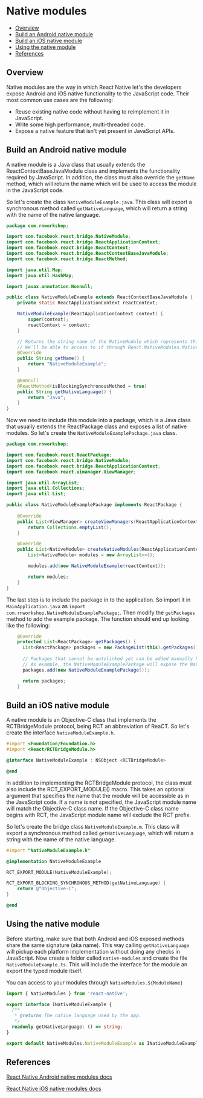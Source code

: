 # Native modules

- [Overview](#overview)
- [Build an Android native module](#build-an-android-native-module)
- [Build an iOS native module](#build-an-ios-native-module)
- [Using the native module](#using-the-native-module)
- [References](#references)

## Overview
Native modules are the way in which React Native let's the developers expose Android and iOS native functionality to the JavaScript code. 
Their most common use cases are the following:
- Reuse existing native code without having to reimplement it in JavaScript.
- Write some high performance, multi-threaded code.
- Expose a native feature that isn't yet present in JavaScript APIs.

## Build an Android native module
A native module is a Java class that usually extends the ReactContextBaseJavaModule class and implements the functionality required by JavaScript. In addition, the class must also override the `getName` method, which will return the name which will be used to access the module in the JavaScript code.

So let's create the class `NativeModuleExample.java`. This class will export a synchronous method called `getNativeLanguage`, which will return a string with the name of the native language.

```java
package com.rnworkshop;

import com.facebook.react.bridge.NativeModule;
import com.facebook.react.bridge.ReactApplicationContext;
import com.facebook.react.bridge.ReactContext;
import com.facebook.react.bridge.ReactContextBaseJavaModule;
import com.facebook.react.bridge.ReactMethod;

import java.util.Map;
import java.util.HashMap;

import javax.annotation.Nonnull;

public class NativeModuleExample extends ReactContextBaseJavaModule {
    private static ReactApplicationContext reactContext;

    NativeModuleExample(ReactApplicationContext context) {
        super(context);
        reactContext = context;
    }

    // Returns the string name of the NativeModule which represents this class in JS
    // We'll be able to access to it through React.NativeModules.NativeModuleExample
    @Override
    public String getName() {
        return "NativeModuleExample";
    }

    @Nonnull	
    @ReactMethod(isBlockingSynchronousMethod = true)
    public String getNativeLanguage() {
        return "Java";
    }
}
```

Now we need to include this module into a package, which is a Java class that usually extends the ReactPackage class and exposes a list of native modules.
So let's create the `NativeModuleExamplePackage.java` class.

```java
package com.rnworkshop;

import com.facebook.react.ReactPackage;
import com.facebook.react.bridge.NativeModule;
import com.facebook.react.bridge.ReactApplicationContext;
import com.facebook.react.uimanager.ViewManager;

import java.util.ArrayList;
import java.util.Collections;
import java.util.List;

public class NativeModuleExamplePackage implements ReactPackage {
    
    @Override
    public List<ViewManager> createViewManagers(ReactApplicationContext reactContext) {
        return Collections.emptyList();
    }

    @Override
    public List<NativeModule> createNativeModules(ReactApplicationContext reactContext) {
        List<NativeModule> modules = new ArrayList<>();

        modules.add(new NativeModuleExample(reactContext));

        return modules;
    }
}
```

The last step is to include the package in to the application. So import it in `MainApplication.java` as `import com.rnworkshop.NativeModuleExamplePackage;`. Then modify the `getPackages` method to add the example package. The function should end up looking like the following:

```java
    @Override
    protected List<ReactPackage> getPackages() {
      List<ReactPackage> packages = new PackageList(this).getPackages();
      
      // Packages that cannot be autolinked yet can be added manually here.
      // As example, the NativeModuleExamplePackage will expose the NativeModuleExample module.
      packages.add(new NativeModuleExamplePackage());

      return packages;
    }
```

## Build an iOS native module
A native module is an Objective-C class that implements the RCTBridgeModule protocol, being RCT an abbreviation of ReaCT. 
So let's create the interface `NativeModuleExample.h`.

```objective-c
#import <Foundation/Foundation.h>
#import <React/RCTBridgeModule.h>

@interface NativeModuleExample : NSObject <RCTBridgeModule>

@end
```

In addition to implementing the RCTBridgeModule protocol, the class must also include the RCT_EXPORT_MODULE() macro. This takes an optional argument that specifies the name that the module will be accessible as in the JavaScript code.
If a name is not specified, the JavaScript module name will match the Objective-C class name. If the Objective-C class name begins with RCT, the JavaScript module name will exclude the RCT prefix.

So let's create the bridge class `NativeModuleExample.m`. This class will export a synchronous method called `getNativeLanguage`, which will return a string with the name of the native language.

```objective-c
#import "NativeModuleExample.h"

@implementation NativeModuleExample

RCT_EXPORT_MODULE(NativeModuleExample);

RCT_EXPORT_BLOCKING_SYNCHRONOUS_METHOD(getNativeLanguage) {
    return @"Objective-C";
}

@end
```

## Using the native module
Before starting, make sure that both Android and iOS exposed methods share the same signature (aka name). This way calling `getNativeLanguage` will pickup each platform implementation without doing any checks in JavaScript. 
Now create a folder called `native-modules` and create the file `NativeModuleExample.ts`. This will include the interface for the module an export the typed module itself.

You can access to your modules through `NativeModules.${ModuleName}`

```typescript
import { NativeModules } from 'react-native';

export interface INativeModuleExample {
  /**
   * @returns The native language used by the app.
   */
  readonly getNativeLanguage: () => string;
}

export default NativeModules.NativeModuleExample as INativeModuleExample;
```

## References
[React Native Android native modules docs](https://reactnative.dev/docs/native-modules-android)

[React Native iOS native modules docs](https://reactnative.dev/docs/native-modules-ios)